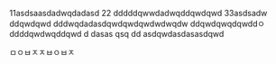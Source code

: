 11asdsaasdadwqdadasd
22
dddddqwwdadwqddqwdqwd
33asdsadw
ddqwdqwd
dddwqdadasdqwdqwdqwdwdwqdw
ddqwdqwqdqwddㅇ
ddddqwdwqddqwd
d
dasas   qsq
dd
asdqwdasdasasdqwd


ㅁㅇㅂㅈㅈㅂㅇㅂㅈ
